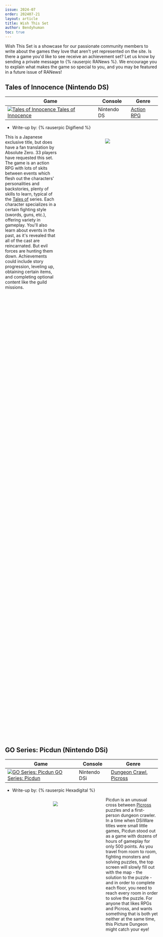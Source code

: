 ```yaml
---
issue: 2024-07
order: 202407-21
layout: article
title: Wish This Set
author: Bendyhuman
toc: true
---
```


Wish This Set is a showcase for our passionate community members to write about the games they love that aren't yet represented on the site. Is there a game you'd like to see receive an achievement set? Let us know by sending a private message to {% rauserpic RANews %}. We encourage you to explain what makes the game so special to you, and you may be featured in a future issue of RANews!

## Tales of Innocence (Nintendo DS)

| Game                                                                                                                                                                                                                                                    | Console     | Genre                                                 |
| ------------------------------------------------------------------------------------------------------------------------------------------------------------------------------------------------------------------------------------------------------- | ----------- | ----------------------------------------------------- |
| <a class="gameicon-link" href="https://retroachievements.org/game/5056" target="_blank" rel="noopener"> <img class="gameicon" src="https://media.retroachievements.org/Images/093192.png" alt="Tales of Innocence"> <span>Tales of Innocence</span></a> | Nintendo DS | [Action RPG](https://retroachievements.org/game/9132) |

* Write-up by: {% rauserpic Digifiend %}

<figure style="text-align:center;float:right;width:50%;height:50%">
<img src="https://media.retroachievements.org/Images/032193.png">
<figcaption></figcaption>
</figure>

This is a Japanese exclusive title, but does have a fan translation by Absolute Zero. 33 players have requested this set. The game is an action RPG with lots of skits between events which flesh out the characters' personalities and backstories, plenty of skills to learn, typical of the [Tales of](https://retroachievements.org/game/9482) series. Each character specializes in a certain fighting style (swords, guns, etc.), offering variety in gameplay. You'll also learn about events in the past, as it's revealed that all of the cast are reincarnated. But evil forces are hunting them down. Achievements could include story progression, leveling up, obtaining certain items, and completing optional content like the guild missions.

<br clear="right"/>

## GO Series: Picdun (Nintendo DSi)

| Game                                                                                                                                                                                                                                                   | Console      | Genre                                                                                                        |
| ------------------------------------------------------------------------------------------------------------------------------------------------------------------------------------------------------------------------------------------------------ | ------------ | ------------------------------------------------------------------------------------------------------------ |
| <a class="gameicon-link" href="https://retroachievements.org/game/26700" target="_blank" rel="noopener"> <img class="gameicon" src="https://media.retroachievements.org/Images/088238.png" alt="GO Series: Picdun"> <span>GO Series: Picdun</span></a> | Nintendo DSi | [Dungeon Crawl](https://retroachievements.org/game/5976), [Picross](https://retroachievements.org/game/4212) |

* Write-up by: {% rauserpic Hexadigital %}

<figure style="text-align:center;float:left;width:50%;height:50%">
<img src="https://cdn.mobygames.com/promos/2957225-picdun-screenshot.jpg">
<figcaption></figcaption>
</figure>

Picdun is an unusual cross between [Picross](https://retroachievements.org/game/4212) puzzles and a first-person dungeon crawler. In a time when DSiWare titles were small little games, Picdun stood out as a game with dozens of hours of gameplay for only 500 points. As you travel from room to room, fighting monsters and solving puzzles, the top screen will slowly fill out with the map - the solution to the puzzle - and in order to complete each floor, you need to reach every room in order to solve the puzzle. For anyone that likes RPGs and Picross, and wants something that is both yet neither at the same time, this Picture Dungeon might catch your eye!

<br clear="left"/>

## Kurohyou: Ryu ga Gotoku Shinshou (PlayStation Portable)

| Game                                                                                                                                                                                                                                                                                 | Console              | Genre                                                       |
| ------------------------------------------------------------------------------------------------------------------------------------------------------------------------------------------------------------------------------------------------------------------------------------ | -------------------- | ----------------------------------------------------------- |
| <a class="gameicon-link" href="https://retroachievements.org/game/18382" target="_blank" rel="noopener"> <img class="gameicon" src="https://media.retroachievements.org/Images/087735.png" alt="Kurohyou: Ryu ga Gotoku Shinshou"> <span>Kurohyou: Ryu ga Gotoku Shinshou</span></a> | PlayStation Portable | [Action-Adventure](https://retroachievements.org/game/2702) |

* Write-up by: {% rauserpic StingX2 %}

<figure style="text-align:center;float:right;width:50%;height:50%">
<img src="https://media.retroachievements.org/Images/054138.png">
<figcaption></figcaption>
</figure>

Are you a fan of [Yakuza](https://retroachievements.org/game/28546)? Well, did you know that two games exist for the PSP that we didn't get here in the West? Today let's talk about Kurohyou: Ryu ga Gotoku Shinsho and why it should get a set. Taking place during the events of Yakuza 4, this game stars a member of the Tojo clan trying to rob the Chinese when he accidentally kills a fellow Tojo clan member. He is then forced by the patriarch to fight for his freedom in Dragon Heat, a tournament over a number of days where he must beat 10 opponents for his own freedom.

The cutscenes are all done in manga style, but the game still has the open world exploration you have come to love in Yakuza. All the staples of Yakuza are here: tons of substories, gambling, Cabaret Club, bowling, and even part time jobs. In every aspect it is a bite sized Yakuza with a ton of meat on the bone to enjoy. The best part is a translation patch does exist for this game, so the hardest part is finding a dev partner to take us back to Japan, will it be you?

<br clear="right"/>

## Dragon Quest IV: Michibikareshi Monotachi (PlayStation)

| Game                                                                                                                                                                                                                                                                                                   | Console     | Genre          |
| ------------------------------------------------------------------------------------------------------------------------------------------------------------------------------------------------------------------------------------------------------------------------------------------------------ | ----------- | -------------- |
| <a class="gameicon-link" href="https://retroachievements.org/game/18478" target="_blank" rel="noopener"> <img class="gameicon" src="https://media.retroachievements.org/Images/000001.png" alt="Dragon Quest IV: Michibikareshi Monotachi"> <span>Dragon Quest IV: Michibikareshi Monotachi</span></a> | PlayStation | Turn-based RPG |

* Write-up by: {% rauserpic sioneus %}

<figure style="text-align:center;float:left;width:50%;height:50%">
<img src="https://gamefaqs.gamespot.com/a/screen/full/0/5/2/50052.jpg">
<figcaption></figcaption>
</figure>

Dragon Quest IV is quite different to its counterparts in the series - being divided into chapters can turn some players away from experiencing it out of fear of repeatedly having to grind characters over and over from level 1 or being stuck with a character they dislike. But those who've played any version of this game will agree on one thing: this is one of the best entries in the series.

The cast, the dungeons, and the story progression are perfectly executed, all the while striking a good balance in difficulty. Currently on the website, RA users can experience the [Dragon Warrior IV](https://retroachievements.org/game/4612) set, a game that has stood the test of time despite its limitations as an NES game, and the [Dragon Quest IV: Chapters of the Chosen](https://retroachievements.org/game/9770) set, the DS remake of this game where you can attempt the extra dungeon or seek out to complete the "Big Book of Beasts". As such, one more forgotten version of this game remains without a set, the PlayStation 1 version that came out exclusively in Japan in 2001.

This version remains untranslated, which can be a big drawback to a lot of players, but it's possibly the best version of this game, boasting the PS1 charming visuals as well as quality-of-life improvements over the NES version and many new additions, without the ever-slightly uncomfortable experience of playing a dual-screen game outside of a DS. It'd be great to have a set of this game to give people the opportunity of reliving Dragon Quest IV once more.

<br clear="left"/>

## Sprung: A Game Where Everyone Scores \| Sprung: The Dating Game (Nintendo DS)

| Game                                                                                                                                                                                                                                                                                                                                               | Console     | Genre                                                        |
| -------------------------------------------------------------------------------------------------------------------------------------------------------------------------------------------------------------------------------------------------------------------------------------------------------------------------------------------------- | ----------- | ------------------------------------------------------------ |
| <a class="gameicon-link" href="https://retroachievements.org/game/20416" target="_blank" rel="noopener"> <img class="gameicon" src="https://media.retroachievements.org/Images/061449.png" alt="Sprung: A Game Where Everyone Scores \| Sprung: The Dating Game"> <span>Sprung: A Game Where Everyone Scores \| Sprung: The Dating Game</span></a> | Nintendo DS | [Dating Simulation](https://retroachievements.org/game/2205) |

* Write-up by: {% rauserpic scatter %}

<figure style="text-align:center;float:right;width:50%;height:50%">
<img src="https://media.retroachievements.org/Images/061448.png">
<figcaption></figcaption>
</figure>

I feel like we as a community have forgotten how weirdly adult Nintendo's marketing was for a time. It's difficult to imagine a company with a brand image as squeaky-clean as Nintendo's putting out [a magazine ad claiming their console was so distracting you'd leave a woman tied to the bed](https://www.timeextension.com/features/flashback-when-nintendo-was-forced-to-pull-its-offensive-game-boy-advert), but that was what we were contending with. Right at the tail end of the trend, the big marketing push for the Nintendo DS was "touching is good"; we can only be thankful there was only one touch screen on the thing, because merging that with "two is better than one" might have landed Nintendo in PR hot water so bad we never would have seen the Wii. One of the DS launch titles that coincided with this campaign was Sprung: A Game Where Everyone Scores. Subtle.

For its part, Sprung is a very bad game. The main story plays out similarly to a visual novel, where the player must navigate tough conversations with options such as "You have the most beautiful eyes" or "Wow, are those real?" You also collect items like jewelry and candy that you must use to steer the conversation toward a favorable outcome. Think [Phoenix Wright](https://retroachievements.org/game/1060), but for hooking up. Set developers will have to ensure not to include the two items that have inventory slots but are totally unobtainable within the game. So that's about the level of polish we're dealing with.

This game has largely been lost to time - for good reason - but you wouldn't believe that from its magazine ad print run. For a solid few months, multiple pages of Nintendo Power were dedicated solely to this game, along with titles like [Feel the Magic XY/XX](https://retroachievements.org/game/9524) (known more tastefully in Europe as "Project Rub"). It's fascinating to remember the DS as such a mature console and I think more people should know about this weird piece of history.

<br clear="right"/>

## I Spy Challenger! (Game Boy Advance)

| Game                                                                                                                                                                                                                                                  | Console          | Genre                                                |
| ----------------------------------------------------------------------------------------------------------------------------------------------------------------------------------------------------------------------------------------------------- | ---------------- | ---------------------------------------------------- |
| <a class="gameicon-link" href="https://retroachievements.org/game/6947" target="_blank" rel="noopener"> <img class="gameicon" src="https://media.retroachievements.org/Images/087778.png" alt="I Spy Challenger!"> <span>I Spy Challenger!</span></a> | Game Boy Advance | [Minigames](https://retroachievements.org/game/4573) |

* Write-up by: {% rauserpic MeloDeathAtmoBlack %}

I grew up being well familiar with the I Spy series of puzzle books. You wouldn't know it, given how bad I am at finding things nowadays, but that's beside the point. I didn't expect the GBA version of the game to be anything more than just a few more dioramas of random junk haphazardly scattered about. And yet I forgot how cathartic it can be to work through these, made just the more sweeter in this game where each item does a silly animation when discovered. It's simple, but it's also charming and joyful.

But that's just one part of the game. The developers took the concept of item finding and pattern recognition and spread it into three more game modes, each one distinct enough to be its own fulfilling experience. The least of these is essentially an object version of a word search, where you'll be given a sequence of objects and need to find it in a grid. Admittedly it's not particularly enjoyable, but the other two make up for it. These are puzzle games in stages where you'll need to sort out objects based on patterns that change each round. In one of them, the catch is that you're not told what the groups are. You'll see the groups divided into rings, and the screen will quickly autoscroll horizontally, looping from one end to the other, and you'll need to figure out based on what items are in what ring where to drop your current item. One group could be numbers, but that could be a child's counting block or a dice or domino. As early as the third round, these items aren't always immediately distinct. The last one is my favorite, in which you'll be given an example of the match you're supposed to make - for example, items that start with a given letter - but instead the game is an arcade-style puzzler where you fire it into a moving row of items as they're slowly pushed towards the edge of the screen. Match and both items are eliminated; miss and it remains and must be cleared again. Trying to spy what you need to hit while also lining up your shot adds just enough tension to keep this mode engaging.

All considered, the game is short, simple, and easy, yet I can't stress enough how this is an unironically enjoyable gameplay loop regardless. There's enough room for challenges to add to a potential achievement set, yet most players here won't have much difficulty with them regardless. And sometimes, having a simple set to knock out between tougher crusades is exactly what we want, and I Spy Challenger puts enough of its own spin that it stands out with other puzzle games and minigame collections of its kind. This is one I come back to every so often, and I'd hope to see others enjoy it as well.

## Dragon Slayer: The Legend of Heroes II (PC Engine CD/TurboGrafx-CD)

| Game                                                                                                                                                                                                                                                                                             | Console                    | Genre                                                     |
| ------------------------------------------------------------------------------------------------------------------------------------------------------------------------------------------------------------------------------------------------------------------------------------------------ | -------------------------- | --------------------------------------------------------- |
| <a class="gameicon-link" href="https://retroachievements.org/game/10197" target="_blank" rel="noopener"> <img class="gameicon" src="https://media.retroachievements.org/Images/019777.png" alt="Dragon Slayer: The Legend of Heroes II"> <span>Dragon Slayer: The Legend of Heroes II</span></a> | PC Engine CD/TurboGrafx-CD | [Turn-based RPG](https://retroachievements.org/game/5663) |

* Write-up by: {% rauserpic ladynadiad %}

<figure style="text-align:center;float:right;width:50%;height:50%">
<img src="https://media.retroachievements.org/Images/019776.png">
<figcaption></figcaption>
</figure>

Legend of Heroes is a very solid turn-based RPG series, and with the recent release of a set for the [first game](https://retroachievements.org/game/12889), it would be nice to see someone tackle the second, though there are definitely some hurdles that are actually doable to work around. One of the biggest is the lack of translation; however, GameFAQs does have a full game walkthrough. Even if whatever dev tackles this has limited Japanese skill, it would be pretty doable to make a set. There's a guide, the game mechanics are straightforward, and [Falcom](https://retroachievements.org/game/8454) games tend to have nice memory - the first game's memory was very easy to work with. The game has nice art and music and should be fun to play. It has everything that makes it very doable to make a nice set that players will enjoy.

<br clear="right"/>

## Metal Gear Solid: Digital Graphic Novel (PlayStation Portable)

| Game                                                                                                                                                                                                                                                                                               | Console              | Genre                                                                                                             |
| -------------------------------------------------------------------------------------------------------------------------------------------------------------------------------------------------------------------------------------------------------------------------------------------------- | -------------------- | ----------------------------------------------------------------------------------------------------------------- |
| <a class="gameicon-link" href="https://retroachievements.org/game/20421" target="_blank" rel="noopener"> <img class="gameicon" src="https://media.retroachievements.org/Images/090766.png" alt="Metal Gear Solid: Digital Graphic Novel"> <span>Metal Gear Solid: Digital Graphic Novel</span></a> | PlayStation Portable | [Visual Novel](https://retroachievements.org/game/6341), [Hidden Object](https://retroachievements.org/game/9749) |

* Write-up by: {% rauserpic s0uth %}

<figure style="text-align:center;float:left;width:50%;height:50%">
<img src="https://media.retroachievements.org/Images/095664.png">
<figcaption></figcaption>
</figure>

This game deserves a set. On the surface, this looks like a cool, animated graphic novel and not much more. If you were to only go off this, the animation is still incredible, and it's a fun way to experience the incredible story of [Metal Gear Solid](https://retroachievements.org/game/11244). However, deeper down, you'll realize that it's more than just a digital recreation of the story. On nearly every panel, you can take a closer look at everything on the screen, allowing you to find hidden objects. There's around 250 for you to find throughout the pages of the novel! After you find each of these, your job is not over, however. You can take these objects and bring them into Memory Building Simulation, where you can combine them and create new objects. Overall, not only is this a fun recreation of Metal Gear Solid's story, but an interesting hidden object game that will require you to search every nook and cranny of the novel, and this deserves a set on the site.

<br clear="left"/>

## Gladius (GameCube)

| Game                                                                                                                                                                                                                              | Console  | Genre                                                   |
| --------------------------------------------------------------------------------------------------------------------------------------------------------------------------------------------------------------------------------- | -------- | ------------------------------------------------------- |
| <a class="gameicon-link" href="https://retroachievements.org/game/3339" target="_blank" rel="noopener"> <img class="gameicon" src="https://media.retroachievements.org/Images/091292.png" alt="Gladius"> <span>Gladius</span></a> | GameCube | [Tactical RPG](https://retroachievements.org/game/3069) |

* Write-up by: {% rauserpic Blackdrazon %}

<figure style="text-align:center;float:right;width:50%;height:50%">
<img src="https://media.retroachievements.org/Images/091290.png">
<figcaption></figcaption>
</figure>

These days, [LucasArts / Lucasfilm Games](https://retroachievements.org/game/11614) is known for [Star Wars](https://retroachievements.org/game/8358) titles and their graphical adventure games, but they do have a few exceptions that don't belong to either, and Gladius is a fantastic example.

Gladius, a turn-based RPG, is built around a series of massive gladiator tournaments. Sure, there's a fantasy RPG plot in there, somewhere, but even it's about the tournament in the end. We're not just doing simple skirmishes: the finals demands you qualify via sub-tournaments and special events that span the host nation, most of which demand some kind of gimmick or restricted roster that will have you scratching your head about which of your customized gladiators to take, or how to use them. Winning under weird and colourful restrictions is the name of the game. The tournaments politely keep going after the finals, so should you wait until you win and come back with new, unique units from other regions? Some tournaments aren't even open until later in the campaign!

Besides a few named characters, your entire roster is under your control at all times, so it's up to you to decide whether to be good at everything or to custom-build your squad for a blitz to the end of the finals. Should you hire a new barbarian, or a wolf? How do you upgrade them, knowing they'll never get everything there is to get? Do you get a duplicate fighter? What about the secret units hidden behind sidequests? Do you make sacrifices to KEEP the secret units? Fantasy and historical humans rub shoulders with minotaurs, yeti, and skeletons, each with their own options and limits. The sheer depth of content will have completionists working at this one for a WHILE.

In between battles, you'll fight bandits and follow the plot without any of the arena's restrictions, but also with the sudden threat of permadeath. Short, "timed hit" style attacks keep you awake between moves. You can even replay the game starting with the heroine or the hero, both from different starting nations, though they sync up in Chapter 3.

The GameCube version of Gladius is the one to play, featuring anti-aliasing and faster load times than the PS2 and Xbox (it also supports a 4-player co-op mode). The GC version even has some excellent fan texture packs that you can find online, although you'll probably have to do without while you work on any achievements!

<br clear="right"/>

## Mega Man Battle Network 4.5: Real Operation (Game Boy Advance)

| Game                                                                                                                                                                                                                                                                                                     | Console          | Genre        |
| -------------------------------------------------------------------------------------------------------------------------------------------------------------------------------------------------------------------------------------------------------------------------------------------------------- | ---------------- | ------------ |
| <a class="gameicon-link" href="https://retroachievements.org/game/567" target="_blank" rel="noopener"> <img class="gameicon" src="https://media.retroachievements.org/Images/082480.png" alt="Mega Man Battle Network 4.5: Real Operation"> <span>Mega Man Battle Network 4.5: Real Operation</span></a> | Game Boy Advance | Tactical RPG |

* Write-up by: {% rauserpic Digifiend %}

<figure style="text-align:center;float:left;width:50%;height:50%">
<img src="https://media.retroachievements.org/Images/001028.png">
<figcaption></figcaption>
</figure>

Ever played the [Battle Network](https://retroachievements.org/game/9034) games and wished you could play as a different Navi? Ever wondered what it would be like to be a real netbattler? Then this is the game for you. Released only in Japan, this game is an often forgotten entry in the beloved franchise. But thanks to The Rockman EXE Zone, this game is now available in English. You can play as more than 20 different Navis, each with their own gameplay quirks, and you can enter tournaments to prove yourself to be the best. 

<br clear="left"/>